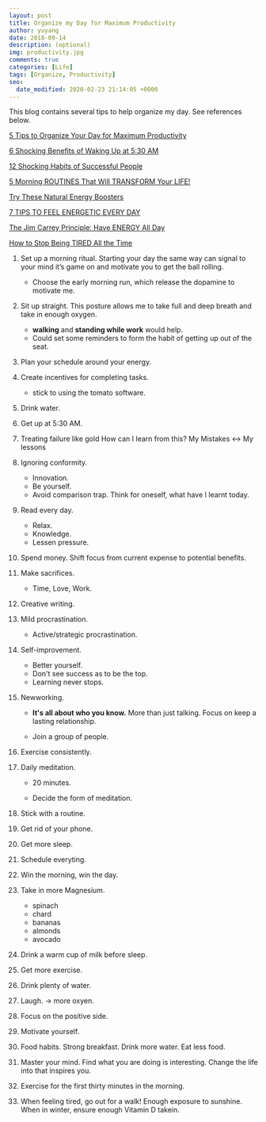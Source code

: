 ```yaml
---
layout: post
title: Organize my Day for Maximum Productivity
author: yuyang
date: 2018-09-14
description: (optional)
img: productivity.jpg
comments: true
categories: [Life]
tags: [Organize, Productivity]
seo:
  date_modified: 2020-02-23 21:14:05 +0000
---
```


This blog contains several tips to help organize my day. See references below.

[5 Tips to Organize Your Day for Maximum Productivity](https://www.huffingtonpost.com/daniel-scalco/productivity-tips_b_7608084.html)

[6 Shocking Benefits of Waking Up at 5:30 AM](https://www.youtube.com/watch?v=GXEyEimrKVQ)

[12 Shocking Habits of Successful People](https://www.youtube.com/watch?v=_ulhxX_tnqY)

[5 Morning ROUTINES That Will TRANSFORM Your LIFE!](https://www.youtube.com/watch?v=LmO5aLvwe8A)

[Try These Natural Energy Boosters](https://www.youtube.com/watch?v=U5Cb11BLKso)

[7 TIPS TO FEEL ENERGETIC EVERY DAY](https://www.youtube.com/watch?v=10VqctU8_Xs)

[The Jim Carrey Principle: Have ENERGY All Day](https://www.youtube.com/watch?v=NGUXQokdDTw)

[How to Stop Being TIRED All the Time](https://www.youtube.com/watch?v=HmZs6_CJ_u8)

1. Set up a morning ritual.
Starting your day the same way can signal to your mind it’s game on and motivate you to get the ball rolling. 

    - Choose the early morning run, which release the dopamine to motivate me. 

2. Sit up straight. 
This posture allows me to take full and deep breath and take in enough oxygen. 

    - **walking** and **standing while work** would help. 
    - Could set some reminders to form the habit of getting up out of the seat.

3. Plan your schedule around your energy.

4. Create incentives for completing tasks.
    - stick to using the tomato software.

5. Drink water.

6. Get up at 5:30 AM.

7. Treating failure like gold
How can I learn from this?
My Mistakes <-> My lessons

8. Ignoring conformity.
    - Innovation.
    - Be yourself.
    - Avoid comparison trap. Think for oneself, what have I learnt today.

9. Read every day.
    - Relax.
    - Knowledge.
    - Lessen pressure.

10. Spend money. Shift focus from current expense to potential benefits.

11. Make sacrifices.
    - Time, Love, Work.

12. Creative writing.

13. Mild procrastination.
    - Active/strategic procrastination.

14. Self-improvement.
    - Better yourself.
    - Don't see success as to be the top.
    - Learning never stops.

15. Newworking.
    - **It's all about who you know.** More than just talking. Focus on keep a lasting relationship.

    - Join a group of people.

16. Exercise consistently.

17. Daily meditation.
    - 20 minutes.

    - Decide the form of meditation.

18. Stick with a routine.

19. Get rid of your phone.

20. Get more sleep.

21. Schedule everyting.

22. Win the morning, win the day.

23. Take in more Magnesium.
    - spinach
    - chard
    - bananas
    - almonds
    - avocado

24. Drink a warm cup of milk before sleep.

25. Get more exercise.

26. Drink plenty of water.

27. Laugh. -> more oxyen.

28. Focus on the positive side.

29. Motivate yourself. 

30. Food habits. Strong breakfast. Drink more water. Eat less food.

31. Master your mind. Find what you are doing is interesting. Change the life into that inspires you.

32. Exercise for the first thirty minutes in the morning.

33. When feeling tired, go out for a walk! Enough exposure to sunshine. When in winter, ensure enough Vitamin D takein.
